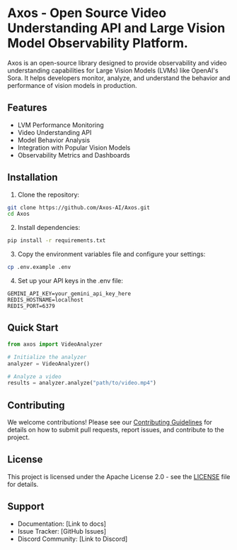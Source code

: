 # Axos - Open Source Video Understanding API and Large Vision Model Observability Platform.

Axos is an open-source library designed to provide observability and video understanding capabilities for Large Vision Models (LVMs) like OpenAI's Sora. It helps developers monitor, analyze, and understand the behavior and performance of vision models in production.

## Features

- LVM Performance Monitoring
- Video Understanding API
- Model Behavior Analysis
- Integration with Popular Vision Models
- Observability Metrics and Dashboards

## Installation

1. Clone the repository:

```bash
git clone https://github.com/Axos-AI/Axos.git
cd Axos
```

2. Install dependencies:

```bash
pip install -r requirements.txt
```

3. Copy the environment variables file and configure your settings:

```bash
cp .env.example .env
```

4. Set up your API keys in the .env file:

```
GEMINI_API_KEY=your_gemini_api_key_here
REDIS_HOSTNAME=localhost
REDIS_PORT=6379
```

## Quick Start

```python
from axos import VideoAnalyzer

# Initialize the analyzer
analyzer = VideoAnalyzer()

# Analyze a video
results = analyzer.analyze("path/to/video.mp4")
```

## Contributing

We welcome contributions! Please see our [Contributing Guidelines](CONTRIBUTING.md) for details on how to submit pull requests, report issues, and contribute to the project.

## License

This project is licensed under the Apache License 2.0 - see the [LICENSE](LICENSE) file for details.

## Support

- Documentation: [Link to docs]
- Issue Tracker: [GitHub Issues]
- Discord Community: [Link to Discord]

